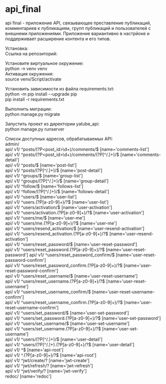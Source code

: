 # api_final
api final - приложение API, связывающее преставление публикаций, комментариев к публикациям, групп публикаций и пользователей с внешнеми приложениями. Приложение вариантивно в настрйоке и поддерживает расширение контента и его типов.

Установка:  
Ссылка на репозиторий:

Установите виртуальное окружение:  
python -n venv venv  
Активация окружения:  
source venv/Script/activate

Установить зависимости из файла requirements.txt:  
python -m pip install --upgrade pip  
pip install -r requirements.txt  

Выполнить миграции:  
python manage.py migrate

Запустить проект из директории yatube_api:  
python manage.py runserver  

Список доступных адресов, обрабатываемых API:  
admin/  
api/ v1/ ^posts/(?P<post_id>\d+)/comments/$ [name='comments-list']  
api/ v1/ ^posts/(?P<post_id>\d+)/comments/(?P<pk>[^/.]+)/$ [name='comments-detail']  
api/ v1/ ^posts/$ [name='post-list']  
api/ v1/ ^posts/(?P<pk>[^/.]+)/$ [name='post-detail']  
api/ v1/ ^groups/$ [name='group-list']  
api/ v1/ ^groups/(?P<pk>[^/.]+)/$ [name='group-detail']  
api/ v1/ ^follow/$ [name='follows-list']  
api/ v1/ ^follow/(?P<pk>[^/.]+)/$ [name='follows-detail']  
api/ v1/ ^users/$ [name='user-list']  
api/ v1/ ^users\.(?P<format>[a-z0-9]+)/?$ [name='user-list']  
api/ v1/ ^users/activation/$ [name='user-activation']  
api/ v1/ ^users/activation\.(?P<format>[a-z0-9]+)/?$ [name='user-activation']  
api/ v1/ ^users/me/$ [name='user-me']  
api/ v1/ ^users/me\.(?P<format>[a-z0-9]+)/?$ [name='user-me']  
api/ v1/ ^users/resend_activation/$ [name='user-resend-activation']  
api/ v1/ ^users/resend_activation\.(?P<format>[a-z0-9]+)/?$ [name='user-resend-activation']  
api/ v1/ ^users/reset_password/$ [name='user-reset-password']  
api/ v1/ ^users/reset_password\.(?P<format>[a-z0-9]+)/?$ [name='user-reset-password']
api/ v1/ ^users/reset_password_confirm/$ [name='user-reset-password-confirm']  
api/ v1/ ^users/reset_password_confirm\.(?P<format>[a-z0-9]+)/?$ [name='user-reset-password-confirm']  
api/ v1/ ^users/reset_username/$ [name='user-reset-username']  
api/ v1/ ^users/reset_username\.(?P<format>[a-z0-9]+)/?$ [name='user-reset-username']  
api/ v1/ ^users/reset_username_confirm/$ [name='user-reset-username-confirm']  
api/ v1/ ^users/reset_username_confirm\.(?P<format>[a-z0-9]+)/?$ [name='user-reset-username-confirm']  
api/ v1/ ^users/set_password/$ [name='user-set-password']  
api/ v1/ ^users/set_password\.(?P<format>[a-z0-9]+)/?$ [name='user-set-password']  
api/ v1/ ^users/set_username/$ [name='user-set-username']  
api/ v1/ ^users/set_username\.(?P<format>[a-z0-9]+)/?$ [name='user-set-username']  
api/ v1/ ^users/(?P<id>[^/.]+)/$ [name='user-detail']  
api/ v1/ ^users/(?P<id>[^/.]+)\.(?P<format>[a-z0-9]+)/?$ [name='user-detail']  
api/ v1/ ^$ [name='api-root']  
api/ v1/ ^\.(?P<format>[a-z0-9]+)/?$ [name='api-root']  
api/ v1/ ^jwt/create/? [name='jwt-create']  
api/ v1/ ^jwt/refresh/? [name='jwt-refresh']  
api/ v1/ ^jwt/verify/? [name='jwt-verify']  
redoc/ [name='redoc']  